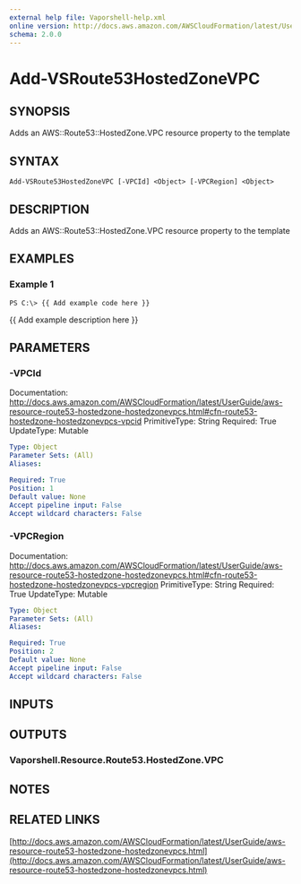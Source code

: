 ```yaml
---
external help file: Vaporshell-help.xml
online version: http://docs.aws.amazon.com/AWSCloudFormation/latest/UserGuide/aws-resource-route53-hostedzone-hostedzonevpcs.html
schema: 2.0.0
---
```


# Add-VSRoute53HostedZoneVPC

## SYNOPSIS
Adds an AWS::Route53::HostedZone.VPC resource property to the template

## SYNTAX

```
Add-VSRoute53HostedZoneVPC [-VPCId] <Object> [-VPCRegion] <Object>
```

## DESCRIPTION
Adds an AWS::Route53::HostedZone.VPC resource property to the template

## EXAMPLES

### Example 1
```
PS C:\> {{ Add example code here }}
```

{{ Add example description here }}

## PARAMETERS

### -VPCId
Documentation: http://docs.aws.amazon.com/AWSCloudFormation/latest/UserGuide/aws-resource-route53-hostedzone-hostedzonevpcs.html#cfn-route53-hostedzone-hostedzonevpcs-vpcid
PrimitiveType: String
Required: True
UpdateType: Mutable

```yaml
Type: Object
Parameter Sets: (All)
Aliases: 

Required: True
Position: 1
Default value: None
Accept pipeline input: False
Accept wildcard characters: False
```

### -VPCRegion
Documentation: http://docs.aws.amazon.com/AWSCloudFormation/latest/UserGuide/aws-resource-route53-hostedzone-hostedzonevpcs.html#cfn-route53-hostedzone-hostedzonevpcs-vpcregion
PrimitiveType: String
Required: True
UpdateType: Mutable

```yaml
Type: Object
Parameter Sets: (All)
Aliases: 

Required: True
Position: 2
Default value: None
Accept pipeline input: False
Accept wildcard characters: False
```

## INPUTS

## OUTPUTS

### Vaporshell.Resource.Route53.HostedZone.VPC

## NOTES

## RELATED LINKS

[http://docs.aws.amazon.com/AWSCloudFormation/latest/UserGuide/aws-resource-route53-hostedzone-hostedzonevpcs.html](http://docs.aws.amazon.com/AWSCloudFormation/latest/UserGuide/aws-resource-route53-hostedzone-hostedzonevpcs.html)

